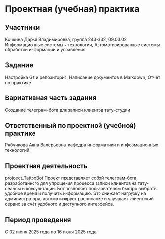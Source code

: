 # Проектная (учебная) практика
## Участники
Кочкина Дарья Владимировна, группа 243-332, 09.03.02 Информационные системы и технологии, Автоматизированные системы обработки информации и управления
## Задание
Настройка Git и репозитория, Написание документов в Markdown, Отчёт по практике
## Вариативная часть задания
Создание телеграм-бота для записи клиентов тату-студии
## Ответственный по проектной (учебной) практике
Рябчикова Анна Валерьевна, кафедра информатики и информационных технологий
## Проектная деятельность
projoect_TattooBot
Проект представляет собой телеграм-бота, разработанного для упрощения процесса записи клиентов на тату-сеансы и консультации. Бот позволяет пользователям быстро выбрать удобное время и получить информацию. Это снижает нагрузку на администратора, автоматизирует расписание и улучшает клиентский сервис за счёт удобного и доступного интерфейса.
## Период проведения
С 02 июня 2025 года по 16 июня 2025 года
